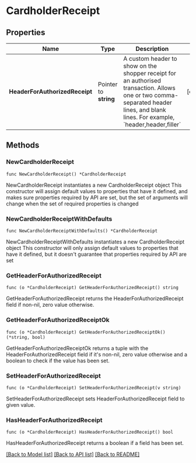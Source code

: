 # CardholderReceipt

## Properties

Name | Type | Description | Notes
------------ | ------------- | ------------- | -------------
**HeaderForAuthorizedReceipt** | Pointer to **string** | A custom header to show on the shopper receipt for an authorised transaction. Allows one or two comma-separated header lines, and blank lines. For example, &#x60;header,header,filler&#x60; | [optional] 

## Methods

### NewCardholderReceipt

`func NewCardholderReceipt() *CardholderReceipt`

NewCardholderReceipt instantiates a new CardholderReceipt object
This constructor will assign default values to properties that have it defined,
and makes sure properties required by API are set, but the set of arguments
will change when the set of required properties is changed

### NewCardholderReceiptWithDefaults

`func NewCardholderReceiptWithDefaults() *CardholderReceipt`

NewCardholderReceiptWithDefaults instantiates a new CardholderReceipt object
This constructor will only assign default values to properties that have it defined,
but it doesn't guarantee that properties required by API are set

### GetHeaderForAuthorizedReceipt

`func (o *CardholderReceipt) GetHeaderForAuthorizedReceipt() string`

GetHeaderForAuthorizedReceipt returns the HeaderForAuthorizedReceipt field if non-nil, zero value otherwise.

### GetHeaderForAuthorizedReceiptOk

`func (o *CardholderReceipt) GetHeaderForAuthorizedReceiptOk() (*string, bool)`

GetHeaderForAuthorizedReceiptOk returns a tuple with the HeaderForAuthorizedReceipt field if it's non-nil, zero value otherwise
and a boolean to check if the value has been set.

### SetHeaderForAuthorizedReceipt

`func (o *CardholderReceipt) SetHeaderForAuthorizedReceipt(v string)`

SetHeaderForAuthorizedReceipt sets HeaderForAuthorizedReceipt field to given value.

### HasHeaderForAuthorizedReceipt

`func (o *CardholderReceipt) HasHeaderForAuthorizedReceipt() bool`

HasHeaderForAuthorizedReceipt returns a boolean if a field has been set.


[[Back to Model list]](../README.md#documentation-for-models) [[Back to API list]](../README.md#documentation-for-api-endpoints) [[Back to README]](../README.md)


